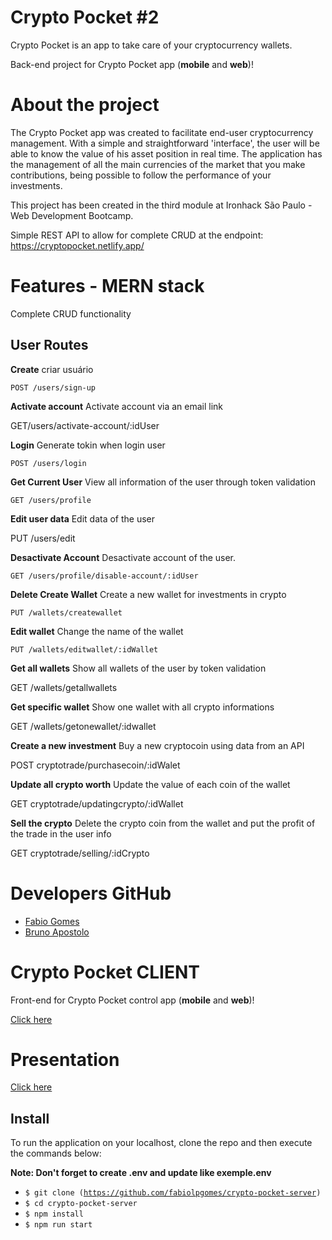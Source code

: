 ﻿# Crypto Pocket #2
 
Crypto Pocket is an app to take care of your cryptocurrency wallets.

Back-end project for Crypto Pocket app (**mobile** and **web**)!

# About the project

The Crypto Pocket app was created to facilitate end-user cryptocurrency management. With a simple and straightforward 'interface', the user will be able to know the value of his asset position in real time. The application has the management of all the main currencies of the market that you make contributions, being possible to follow the performance of your investments.

This project has been created in the third module at Ironhack São Paulo - Web Development Bootcamp.

Simple REST API to allow for complete CRUD  at the endpoint:
https://cryptopocket.netlify.app/


# Features - MERN stack

Complete CRUD functionality

## User Routes


**Create** criar usuário

    POST /users/sign-up

**Activate account** Activate account via an email link

   GET/users/activate-account/:idUser

**Login** Generate tokin when login user

    POST /users/login

**Get Current User**  View all information of the user through token validation

    GET /users/profile
    
**Edit user data** Edit data of the user

  PUT /users/edit

**Desactivate Account**  Desactivate account of the user.

    GET /users/profile/disable-account/:idUser
    
**Delete Create Wallet** Create a new wallet for investments in crypto

    PUT /wallets/createwallet

**Edit wallet** Change the name of the wallet

    PUT /wallets/editwallet/:idWallet
    
**Get all wallets** Show all wallets of the user by token validation

   GET /wallets/getallwallets

**Get specific wallet** Show one wallet with all crypto informations

   GET /wallets/getonewallet/:idwallet


**Create a new investment** Buy a new cryptocoin using data from an API 

   POST cryptotrade/purchasecoin/:idWalet
   
   
**Update all crypto worth** Update the value of each coin of the wallet 

   GET cryptotrade/updatingcrypto/:idWallet

**Sell the crypto** Delete the crypto coin from the wallet and put the profit of the trade in the user info 

   GET cryptotrade/selling/:idCrypto

# Developers GitHub

- [Fabio Gomes](https://github.com/fabiolpgomes)
- [Bruno Apostolo](https://github.com/brunoapostolo)

# Crypto Pocket CLIENT

Front-end for Crypto Pocket control app (**mobile** and **web**)!

[Click here](https://github.com/fabiolpgomes/crypto-pocket-client)

# Presentation

[Click here](https://docs.google.com/presentation/d/1QqvAl7l7TF04w819LFqdFVEG58O4U1lQOSXtHbENAEQ/edit?usp=sharing)

## Install
To run the application on your localhost, clone the repo and then execute the commands below:

**Note: Don't forget to create .env and update like exemple.env**

- <code>$ git clone (https://github.com/fabiolpgomes/crypto-pocket-server)</code>
- <code>$ cd crypto-pocket-server</code>
- <code>$ npm install</code>
- <code>$ npm run start</code>
